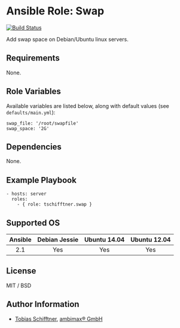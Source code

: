 # Ansible Role: Swap

[![Build Status](https://travis-ci.org/tschifftner/ansible-role-swap.svg)](https://travis-ci.org/tschifftner/ansible-role-swap)

Add swap space on Debian/Ubuntu linux servers.

## Requirements

None.

## Role Variables

Available variables are listed below, along with default values (see `defaults/main.yml`):

```
swap_file: '/root/swapfile'
swap_space: '2G'
```


## Dependencies

None.

## Example Playbook

    - hosts: server
      roles:
        - { role: tschifftner.swap }

## Supported OS

Ansible          | Debian Jessie    | Ubuntu 14.04    | Ubuntu 12.04
:--------------: | :--------------: | :-------------: | :-------------: 
2.1              | Yes              | Yes             | Yes

## License

MIT / BSD

## Author Information

 - [Tobias Schifftner](https://twitter.com/tschifftner), [ambimax® GmbH](https://www.ambimax.de)